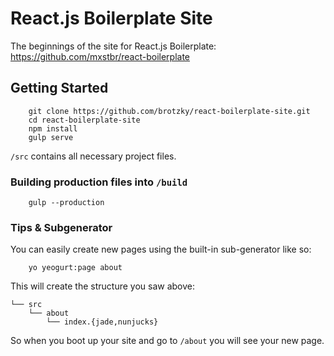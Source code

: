 # React.js Boilerplate Site

The beginnings of the site for React.js Boilerplate: https://github.com/mxstbr/react-boilerplate

## Getting Started

```
	git clone https://github.com/brotzky/react-boilerplate-site.git
	cd react-boilerplate-site
	npm install
	gulp serve
```

`/src` contains all necessary project files. 

### Building production files into `/build`

```
	gulp --production
```

### Tips & Subgenerator

You can easily create new pages using the built-in sub-generator like so:

```
	yo yeogurt:page about
```

This will create the structure you saw above:

```
└── src
    └── about
        └── index.{jade,nunjucks}
```

So when you boot up your site and go to `/about` you will see your new page.
